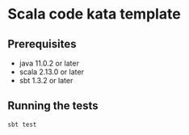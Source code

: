 # Scala code kata template

## Prerequisites

- java 11.0.2 or later
- scala 2.13.0 or later
- sbt 1.3.2 or later

## Running the tests

``` 
sbt test
```

